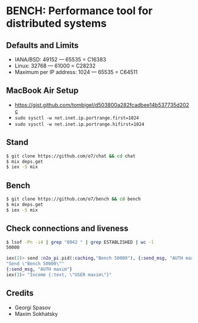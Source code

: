 # BENCH: Performance tool for distributed systems

Defaults and Limits
-------------------

* IANA/BSD: 49152 — 65535 = C16383
* Linux: 32768 — 61000 = C28232
* Maximum per IP address: 1024 — 65535 = C64511

MacBook Air Setup
-----------------

* https://gist.github.com/tombigel/d503800a282fcadbee14b537735d202c
* `sudo sysctl -w net.inet.ip.portrange.first=1024`
* `sudo sysctl -w net.inet.ip.portrange.hifirst=1024`

Stand
-----

```sh
$ git clone https://github.com/o7/chat && cd chat
$ mix deps.get
$ iex -S mix
```

Bench
-----

```sh
$ git clone https://github.com/o7/bench && cd bench
$ mix deps.get
$ iex -S mix
```

Check connections and liveness
------------------------------

```sh
$ lsof -Pn -i4 | grep "8042 " | grep ESTABLISHED | wc -l
50000
```

```elixir
iex(2)> send :n2o_pi.pid(:caching,"Bench 50000"), {:send_msg, "AUTH maxim"}
"Send \"Bench 50000\""
{:send_msg, "AUTH maxim"}
iex(3)> "Income {:text, \"USER maxim\"}"
```

Credits
-------

* Georgi Spasov
* Maxim Sokhatsky
